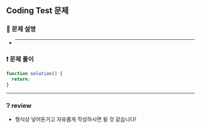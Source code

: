 ## Coding Test 문제

### 📌 문제 설명

- ***

### ❗ 문제 풀이

```javascript
function solution() {
  return;
}
```

---

### ❔ review

- 형식상 넣어둔거고 자유롭게 작성하시면 될 것 같습니다!
